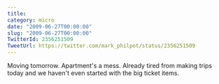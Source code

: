 ```yaml
---
title: 
category: micro
date: "2009-06-27T00:00:00"
slug: "2009-06-27T00:00:00"
TwitterId: 2356251509
TweetUrl: https://twitter.com/mark_philpot/status/2356251509
---
```


Moving tomorrow. Apartment's a mess. Already tired from making trips today and
we haven't even started with the big ticket items.
